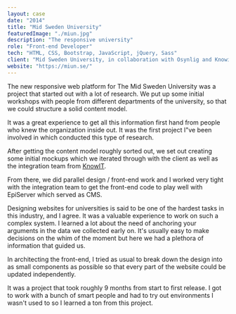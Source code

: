 ```yaml
---
layout: case
date: "2014"
title: "Mid Sweden University"
featuredImage: "./miun.jpg"
description: "The responsive university"
role: "Front-end Developer"
tech: "HTML, CSS, Bootstrap, JavaScript, jQuery, Sass"
client: "Mid Sweden University, in collaboration with Osynlig and Knowit"
website: "https://miun.se/"
---
```


The new responsive web platform for The Mid Sweden University was a project that started out with a lot of research. We put up some initial workshops with people from different departments of the university, so that we could structure a solid content model.

It was a great experience to get all this information first hand from people who knew the organization inside out. It was the first project I"ve been involved in which conducted this type of research.

After getting the content model roughly sorted out, we set out creating some initial mockups which we iterated through with the client as well as the integration team from [KnowIT].

From there, we did parallel design / front-end work and I worked very tight with the integration team to get the front-end code to play well with EpiServer which served as CMS.

Designing websites for universities is said to be one of the hardest tasks in this industry, and I agree.
It was a valuable experience to work on such a complex system. I learned a lot about the need of anchoring your arguments in the data we collected early on. It's usually easy to make decisions on the whim of the moment but here we had a plethora of information that guided us.

In architecting the front-end, I tried as usual to break down the design into as small components as possible so that every part of the website could be updated independently.

It was a project that took roughly 9 months from start to first release. I got to work with a bunch of smart people and had to try out environments I wasn't used to so I learned a ton from this project.

[knowit]: http://www.knowit.se/
